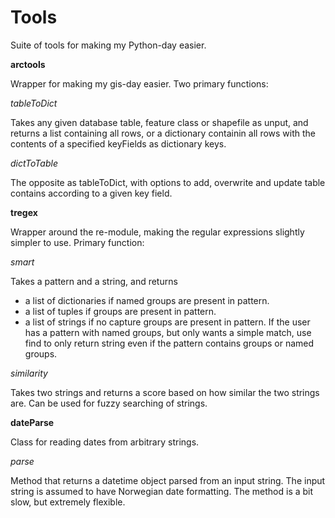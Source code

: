 # Tools
Suite of tools for making my Python-day easier.

<b>arctools</b>

Wrapper for making my gis-day easier. Two primary functions:

<i>tableToDict</i>

Takes any given database table, feature class or shapefile as unput, and returns a list containing all rows, or a dictionary containin all rows with the contents of a specified keyFields as dictionary keys.

<i>dictToTable</i>

The opposite as tableToDict, with options to add, overwrite and update table contains according to a given key field.

<b>tregex</b>

Wrapper around the re-module, making the regular expressions slightly simpler to use. Primary function:

<i>smart</i> 

Takes a pattern and a string, and returns
- a list of dictionaries if named groups are present in pattern.
- a list of tuples if groups are present in pattern.
- a list of strings if no capture groups are present in pattern.
If the user has a pattern with named groups, but only wants a simple match, use find to only return string even if the pattern contains groups or named groups.

<i>similarity</i>

Takes two strings and returns a score based on how similar the two strings are. Can be used for fuzzy searching of strings.

<b>dateParse</b>

Class for reading dates from arbitrary strings.

<i>parse</i>

Method that returns a datetime object parsed from an input string. The input string is assumed to have Norwegian date formatting. The method is a bit slow, but extremely flexible.
